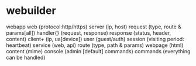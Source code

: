 # webuilder

webapp
  web (protocol:http/https)
    server (ip, host)
      request (type, route & params[all])
        handler{} (request, response)
      response (status, header, content)
      client+ (ip, ua[device])
      user (guest/auth)
      session (visiting period: heartbeat)
      service (web, api)
      route (type, path & params)
      webpage (html)
      content (mime)
  console (admin [default] commands)
    commands (everything can be handled)
    
